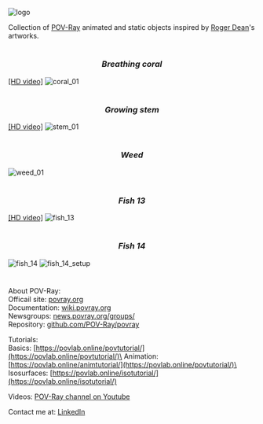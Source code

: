 ![logo](https://user-images.githubusercontent.com/6688301/222241083-13b92fa4-6e99-4b97-9c7c-dcb78838605f.png)


Collection of [POV-Ray](http://www.povray.org/) animated and static objects inspired by [Roger Dean](https://www.rogerdean.com/)'s artworks.
#
<em>
<h3 align="center">Breathing coral</h1>
</em>

[[HD video]](https://www.youtube.com/watch?v=Xfp7ocJBziQ)
![coral_01](https://user-images.githubusercontent.com/6688301/222216796-835b7027-bd3d-481a-b71c-37a3f65d0d55.png)
#
<em>
<h3 align="center">Growing stem</h1>
</em>

[[HD video]](https://www.youtube.com/watch?v=OWSPI5r5Msc)
![stem_01](https://user-images.githubusercontent.com/6688301/222217082-8ad38b7a-3e5d-4f57-8a6b-e3c3584e1e9b.png)
#
<em>
<h3 align="center">Weed</h1>
</em>

![weed_01](https://user-images.githubusercontent.com/6688301/222216969-0ff89a2f-be95-44a4-9e53-39b784ea757e.png)
#
<em>
<h3 align="center">Fish 13</h1>
</em>

[[HD video]](https://www.youtube.com/watch?v=NvTMP3XGKms)
![fish_13](https://user-images.githubusercontent.com/6688301/222217126-877bbf2c-92aa-437a-bc77-d5431eb5a8b2.png)
#
<em>
<h3 align="center">Fish 14</h1>
</em>

![fish_14](https://user-images.githubusercontent.com/6688301/222217689-4b6b3823-eca8-4aa7-ab53-fb10599bea99.png)
![fish_14_setup](https://user-images.githubusercontent.com/6688301/222195357-e14de6a0-a441-441e-ae99-1f03e91b8bd1.png)
#
About POV-Ray:\
Officail site: [povray.org](http://www.povray.org)\
Documentation: [wiki.povray.org](https://wiki.povray.org/content/Documentation:Contents)\
Newsgroups: [news.povray.org/groups/](https://news.povray.org/groups/)\
Repository: [github.com/POV-Ray/povray](https://github.com/POV-Ray/povray)

Tutorials:\
Basics: [https://povlab.online/povtutorial/](https://povlab.online/povtutorial/)\
Animation: [https://povlab.online/animtutorial/](https://povlab.online/povtutorial/)\
Isosurfaces: [https://povlab.online/isotutorial/](https://povlab.online/isotutorial/)

Videos: [POV-Ray channel on Youtube](https://www.youtube.com/playlist?list=PL_L-Rlt-OWoJm6HN9t-hxXRk-b6SONXbJ)

Contact me at: [LinkedIn](https://www.linkedin.com/in/sergey-yanenko-57b21a96/)
